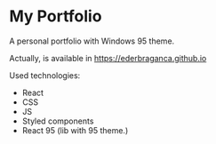# My Portfolio

A personal portfolio with Windows 95 theme.

Actually, is available in https://ederbraganca.github.io

Used technologies:
 - React
 - CSS
 - JS
 - Styled components
 - React 95 (lib with 95 theme.)
